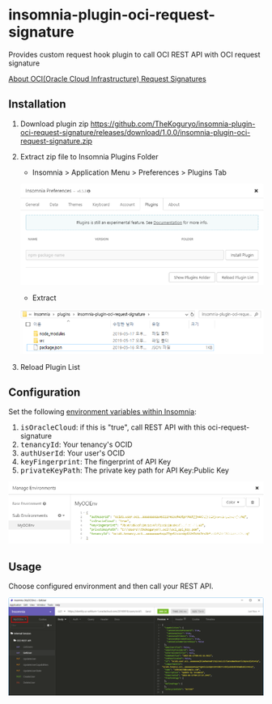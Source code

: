 # insomnia-plugin-oci-request-signature

Provides custom request hook plugin to call OCI REST API with OCI request signature

[About OCI(Oracle Cloud Infrastructure) Request Signatures](https://docs.cloud.oracle.com/iaas/Content/API/Concepts/signingrequests.htm)

## Installation
1. Download plugin zip
https://github.com/TheKoguryo/insomnia-plugin-oci-request-signature/releases/download/1.0.0/insomnia-plugin-oci-request-signature.zip

2. Extract zip file to Insomnia Plugins Folder

    - Insomnia > Application Menu > Preferences > Plugins Tab
    
    ![preferences](insomnia-preferences.png)

    - Extract
    
    ![install](install_plugin.png)

3. Reload Plugin List

## Configuration

Set the following [environment variables within Insomnia](https://support.insomnia.rest/article/18-environment-variables):

1. <kbd>isOracleCloud</kbd>: if this is "true", call REST API with this oci-request-signature
2. <kbd>tenancyId</kbd>: Your tenancy's OCID
3. <kbd>authUserId</kbd>: Your user's OCID
4. <kbd>keyFingerprint</kbd>: The fingerprint of API Key
5. <kbd>privateKeyPath</kbd>: The private key path for API Key:Public Key

![install](insomnia_env.png)

## Usage

Choose configured environment and then call your REST API.

![Success Call](insomnia_call_oci_rest.png)
